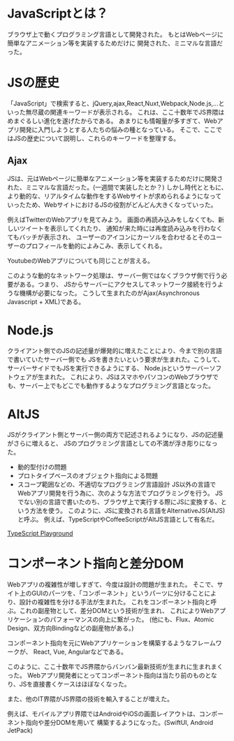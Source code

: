 # JavaScriptとは？
ブラウザ上で動くプログラミング言語として開発された。
もとはWebページに簡単なアニメーション等を実装するためだけに
開発された、ミニマルな言語だった。

# JSの歴史
「JavaScript」で検索すると、jQuery,ajax,React,Nuxt,Webpack,Node.js,...といった無尽蔵の関連キーワードが表示される。
これは、ここ十数年でJS界隈はめまぐるしい進化を遂げたからである。
あまりにも情報量が多すぎて、Webアプリ開発に入門しようとする人たちの悩みの種となっている。
そこで、ここではJSの歴史について説明し、これらのキーワードを整理する。

## Ajax

JSは、元はWebページに簡単なアニメーション等を実装するためだけに開発された、ミニマルな言語だった。(一週間で実装したとか？)
しかし時代とともに、より動的な、リアルタイムな動作をするWebサイトが求められるようになっていったため、WebサイトにおけるJSの役割がどんどん大きくなっていった。

例えばTwitterのWebアプリを見てみよう。
画面の再読み込みをしなくても、新しいツイートを表示してくれたり、
通知が来た時には再度読み込みを行わなくてもバッチが表示され、
ユーザーのアイコンにカーソルを合わせるとそのユーザーのプロフィールを動的によみこみ、表示してくれる。

YoutubeのWebアプリについても同じことが言える。

このような動的なネットワーク処理は、サーバー側ではなくブラウザ側で行う必要がある。つまり、
JSからサーバーにアクセスしてネットワーク接続を行うような機構が必要になった。
こうして生まれたのがAjax(Asynchronous Javascript + XML)である。

# Node.js

クライアント側でのJSの記述量が爆発的に増えたことにより、今まで別の言語で書いていたサーバー側でも
JSを書きたいという要求が生まれた。こうして、サーバーサイドでもJSを実行できるようにする、
Node.jsというサーバーソフトウェアが生まれた。
これにより、JSはスマホやパソコンのWebブラウザでも、サーバー上でもどこでも動作するようなプログラミング言語となった。

# AltJS

JSがクライアント側とサーバー側の両方で記述されるようになり、JSの記述量がさらに増えると、
JSのプログラミング言語としての不満が浮き彫りになった。
- 動的型付けの問題
- プロトタイプベースのオブジェクト指向による問題
- スコープ範囲などの、不適切なプログラミング言語設計
JS以外の言語でWebアプリ開発を行う為に、次のような方法でプログラミングを行う。
JSでない別の言語で書いたのち、ブラウザ上で実行する際にJSに変換する、という方法を使う。
このように、JSに変換される言語をAlternativeJS(AltJS)と呼ぶ。
例えば、TypeScriptやCoffeeScriptがAltJS言語として有名だ。

[TypeScript Playground](https://www.typescriptlang.org/play)

# コンポーネント指向と差分DOM

Webアプリの複雑性が増しすぎて、今度は設計の問題が生まれた。
そこで、サイト上のGUIのパーツを、「コンポーネント」というパーツに分けることにより、設計の複雑性を分ける手法が生まれた。
これをコンポーネント指向と呼ぶ。これの副産物として、差分DOMという技術が生まれ、
これによりWebアプリケーションのパフォーマンスの向上に繋がった。
(他にも、Flux、Atomic Design、双方向Bindingなどの副産物がある。)

コンポーネント指向を元にWebアプリケーションを構築するようなフレームワークが、
React, Vue, Angularなどである。

このように、ここ十数年でJS界隈からバンバン最新技術が生まれに生まれまくった。
Webアプリ開発者にとってコンポーネント指向は当たり前のものとなり、JSを直接書くケースはほぼなくなった。

また、他のIT界隈がJS界隈の技術を輸入することが増えた。

例えば、モバイルアプリ界隈ではAndroidやiOSの画面レイアウトは、コンポーネント指向や差分DOMを用いて
構築するようになった。(SwiftUI, Android JetPack)


